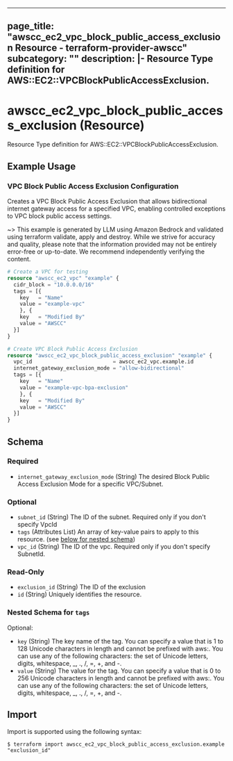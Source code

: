 
---
page_title: "awscc_ec2_vpc_block_public_access_exclusion Resource - terraform-provider-awscc"
subcategory: ""
description: |-
  Resource Type definition for AWS::EC2::VPCBlockPublicAccessExclusion.
---

# awscc_ec2_vpc_block_public_access_exclusion (Resource)

Resource Type definition for AWS::EC2::VPCBlockPublicAccessExclusion.

## Example Usage

### VPC Block Public Access Exclusion Configuration

Creates a VPC Block Public Access Exclusion that allows bidirectional internet gateway access for a specified VPC, enabling controlled exceptions to VPC block public access settings.

~> This example is generated by LLM using Amazon Bedrock and validated using terraform validate, apply and destroy. While we strive for accuracy and quality, please note that the information provided may not be entirely error-free or up-to-date. We recommend independently verifying the content.

```terraform
# Create a VPC for testing
resource "awscc_ec2_vpc" "example" {
  cidr_block = "10.0.0.0/16"
  tags = [{
    key   = "Name"
    value = "example-vpc"
    }, {
    key   = "Modified By"
    value = "AWSCC"
  }]
}

# Create VPC Block Public Access Exclusion
resource "awscc_ec2_vpc_block_public_access_exclusion" "example" {
  vpc_id                          = awscc_ec2_vpc.example.id
  internet_gateway_exclusion_mode = "allow-bidirectional"
  tags = [{
    key   = "Name"
    value = "example-vpc-bpa-exclusion"
    }, {
    key   = "Modified By"
    value = "AWSCC"
  }]
}
```

<!-- schema generated by tfplugindocs -->
## Schema

### Required

- `internet_gateway_exclusion_mode` (String) The desired Block Public Access Exclusion Mode for a specific VPC/Subnet.

### Optional

- `subnet_id` (String) The ID of the subnet. Required only if you don't specify VpcId
- `tags` (Attributes List) An array of key-value pairs to apply to this resource. (see [below for nested schema](#nestedatt--tags))
- `vpc_id` (String) The ID of the vpc. Required only if you don't specify SubnetId.

### Read-Only

- `exclusion_id` (String) The ID of the exclusion
- `id` (String) Uniquely identifies the resource.

<a id="nestedatt--tags"></a>
### Nested Schema for `tags`

Optional:

- `key` (String) The key name of the tag. You can specify a value that is 1 to 128 Unicode characters in length and cannot be prefixed with aws:. You can use any of the following characters: the set of Unicode letters, digits, whitespace, _, ., /, =, +, and -.
- `value` (String) The value for the tag. You can specify a value that is 0 to 256 Unicode characters in length and cannot be prefixed with aws:. You can use any of the following characters: the set of Unicode letters, digits, whitespace, _, ., /, =, +, and -.

## Import

Import is supported using the following syntax:

```shell
$ terraform import awscc_ec2_vpc_block_public_access_exclusion.example "exclusion_id"
```
